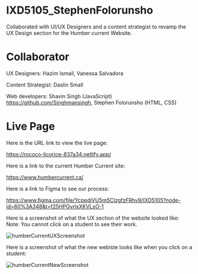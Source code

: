 # IXD5105_StephenFolorunsho


Collaborated with UI/UX Designers and a content strategist to revamp the UX Design section for the Humber current Website.

# Collaborator
UX Designers: 
Hazim Ismail,
Vanessa Salvadora

Content Strategist:
Daslin Small

Web developers:
Shavin Singh (JavaScript) https://github.com/Singhmansingh,
Stephen Folorunsho (HTML, CSS)

# Live Page
Here is the URL link to view the live page:

https://rococo-licorice-837a34.netlify.app/

Here is a link to the current Humber Current site:

https://www.humbercurrent.ca/


Here is a link to Figma to see our process:

https://www.figma.com/file/YcppdiVU5m5ClzgfzFRhv9/IXD5105?node-id=60%3A348&t=f25HPGyrlxXKVLsO-1


Here is a screenshot of what the UX section of the website looked like:
Note: You cannot click on a student to see their work.

![humberCurrentUXScreenshot](https://user-images.githubusercontent.com/107089079/217707858-2ce58c26-32a9-4293-9ef9-c6485e79fdd9.jpg)



Here is a screenshot of what the new webiste looks like when you click on a student:

![humberCurrentNewScreenshot](https://user-images.githubusercontent.com/107089079/217707136-08afa35d-fc48-4bda-98b9-69ca6375cd03.jpg)




